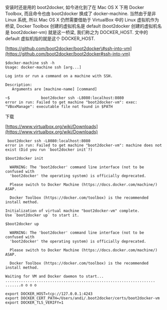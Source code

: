 安装时还是用的 boot2docker, 如今进化到了在 Mac OS X 下用 Docker Toolbox, 而且命令也由 boot2docker 换成了 docker-machine. 当然由于是非 Linux 系统, 所以 Mac OS X 仍然需要借助于 VirtualBox 中的 Linux 虚拟机作为桥梁, Docker Toolbox 创建的虚拟机名是 default \(boot2docker 创建的虚拟机名是 boot2docker-vm\) 就是这一桥梁, 我们称之为 DOCKER\_HOST. 文中的 default 虚拟机指的就是这个 DOCKER\_HOST.

[https://github.com/boot2docker/boot2docker\#ssh-into-vm](https://github.com/boot2docker/boot2docker#ssh-into-vm)

```
$docker-machine ssh -h
Usage: docker-machine ssh [arg...]

Log into or run a command on a machine with SSH.

Description:
   Arguments are [machine-name] [command]
```

```
~$              boot2docker ssh -L8080:localhost:8080
error in run: Failed to get machine "boot2docker-vm": exec: "VBoxManage": executable file not found in $PATH
```

下载

[https://www.virtualbox.org/wiki/Downloads](https://www.virtualbox.org/wiki/Downloads)

     boot2docker ssh -L8080:localhost:8080
    error in run: Failed to get machine "boot2docker-vm": machine does not exist (Did you run `boot2docker init`?)

    $boot2docker init

      WARNING: The 'boot2docker' command line interface (not to be confused with
      'boot2docker' the operating system) is officially deprecated.

      Please switch to Docker Machine (https://docs.docker.com/machine/) ASAP.

      Docker Toolbox (https://docker.com/toolbox) is the recommended install method.

    Initialization of virtual machine "boot2docker-vm" complete.
    Use `boot2docker up` to start it.

```
$boot2docker up

  WARNING: The 'boot2docker' command line interface (not to be confused with
  'boot2docker' the operating system) is officially deprecated.

  Please switch to Docker Machine (https://docs.docker.com/machine/) ASAP.

  Docker Toolbox (https://docker.com/toolbox) is the recommended install method.

Waiting for VM and Docker daemon to start...
................................................................... .......o o o o
```

```
export DOCKER_HOST=tcp://127.0.0.1:4243
export DOCKER_CERT_PATH=/Users/andi/.boot2docker/certs/boot2docker-vm
export DOCKER_TLS_VERIFY=1
```



